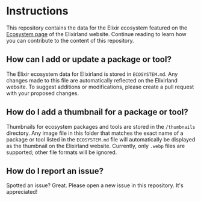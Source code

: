 # Instructions

This repository contains the data for the Elixir ecosystem featured on the [Ecosystem page](https://elixirland.dev/ecosystem) of the Elixirland website. Continue reading to learn how you can contribute to the content of this repository.

## How can I add or update a package or tool?

The Elixir ecosystem data for Elixirland is stored in `ECOSYSTEM.md`. Any changes made to this file are automatically reflected on the Elixirland website. To suggest additions or modifications, please create a pull request with your proposed changes.

## How do I add a thumbnail for a package or tool?

Thumbnails for ecosystem packages and tools are stored in the `/thumbnails` directory. Any image file in this folder that matches the exact name of a package or tool listed in the `ECOSYSTEM.md` file will automatically be displayed as the thumbnail on the Elixirland website. Currently, only `.webp` files are supported; other file formats will be ignored.

## How do I report an issue?

Spotted an issue? Great. Please open a new issue in this repository. It's appreciated!
